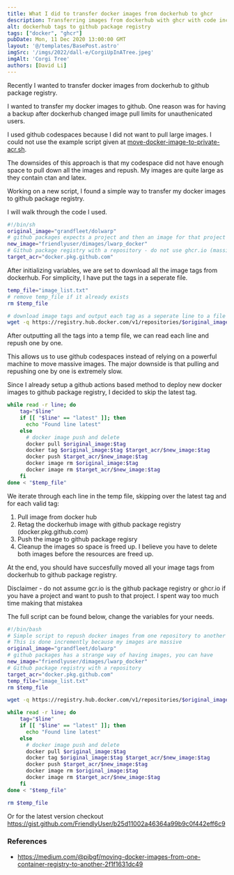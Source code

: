 ```yaml
---
title: What I did to transfer docker images from dockerhub to ghcr
description: Transferring images from dockerhub with ghcr with code included.
alt: dockerhub tags to github package registry
tags: ["docker", "ghcr"]
pubDate: Mon, 11 Dec 2020 13:00:00 GMT
layout: '@/templates/BasePost.astro'
imgSrc: '/imgs/2022/dall-e/CorgiUpInATree.jpeg'
imgAlt: 'Corgi Tree'
authors: [David Li]
---
```



Recently I wanted to transfer docker images from dockerhub to github package registry.

I wanted to transfer my docker images to github. One reason was for having a  backup after dockerhub changed image pull limits for unauthenicated users.

I used github codespaces because I did not want to pull large images. I could not use the example script given at [move-docker-image-to-private-acr.sh](https://gist.github.com/pjbgf/065b621b576c7762451c5b13c6e8ba48/raw/617bb8596c508a26fbb73d1e2a7010c3fb2a6bad/move-docker-image-to-private-acr.sh).

The downsides of this approach is that my codespace did not have enough space to pull down all the images and repush. My images are quite large as they contain ctan and latex.

Working on a new script, I found a simple way to transfer my docker images to github package registry.

I will walk through the code I used.

```bash
#!/bin/sh
original_image="grandfleet/dolwarp"
# github packages expects a project and then an image for that project
new_image="friendlyuser/dimages/lwarp_docker"
# Github package registry with a repository - do not use ghcr.io (massive mistake for me)
target_acr="docker.pkg.github.com"
```

After initializing variables, we are set to download all the image tags from dockerhub. For simplicity, I have put the tags in a seperate file.

```bash
temp_file="image_list.txt"
# remove temp_file if it already exists
rm $temp_file

# download image tags and output each tag as a seperate line to a file
wget -q https://registry.hub.docker.com/v1/repositories/$original_image/tags -O - | sed -e 's/[][]//g' -e 's/"//g' -e 's/ //g' | tr '}' '\n'| awk -F: '{print $3}' >> $temp_file
```

After outputting all the tags into a temp file, we can read each line and repush one by one.

This allows us to use github codespaces instead of relying on a powerful machine to move massive images. The major downside is that pulling and repushing one by one is extremely slow.

Since I already setup a github actions based method to deploy new docker images to github package registry, I decided to skip the latest tag.


```bash
while read -r line; do
    tag="$line"
    if [[ "$line" == "latest" ]]; then
      echo "Found line latest"
    else
      # docker image push and delete
      docker pull $original_image:$tag
      docker tag $original_image:$tag $target_acr/$new_image:$tag
      docker push $target_acr/$new_image:$tag
      docker image rm $original_image:$tag
      docker image rm $target_acr/$new_image:$tag
    fi
done < "$temp_file"
```

We iterate through each line in the temp file, skipping over the latest tag and for each valid tag:

1. Pull image from docker hub
2. Retag the dockerhub image with github package registry (docker.pkg.github.com)
3. Push the image to github package regisry
4. Cleanup the images so space is freed up. I believe you have to delete both images before the resources are freed up.

At the end, you should have succesfully moved all your image tags from dockerhub to github package registry.

Disclaimer - do not assume gcr.io is the github package registry or ghcr.io if you have a project and want to push to that project. I spent way too much time making that mistakea


The full script can be found below, change the variables for your needs.

```bash
#!/bin/bash
# Simple script to repush docker images from one repository to another
# This is done incremently because my images are massive
original_image="grandfleet/dolwarp"
# github packages has a strange way of having images, you can have
new_image="friendlyuser/dimages/lwarp_docker"
# Github package registry with a repository
target_acr="docker.pkg.github.com"
temp_file="image_list.txt"
rm $temp_file

wget -q https://registry.hub.docker.com/v1/repositories/$original_image/tags -O -  | sed -e 's/[][]//g' -e 's/"//g' -e 's/ //g' | tr '}' '\n'| awk -F: '{print $3}' >> $temp_file

while read -r line; do
    tag="$line"
    if [[ "$line" == "latest" ]]; then
      echo "Found line latest"
    else
      # docker image push and delete
      docker pull $original_image:$tag
      docker tag $original_image:$tag $target_acr/$new_image:$tag
      docker push $target_acr/$new_image:$tag
      docker image rm $original_image:$tag
      docker image rm $target_acr/$new_image:$tag
    fi
done < "$temp_file"

rm $temp_file
```

Or for the latest version checkout https://gist.github.com/FriendlyUser/b25d11002a46364a99b9c0f442eff6c9
### References

* https://medium.com/@pjbgf/moving-docker-images-from-one-container-registry-to-another-2f1f1631dc49